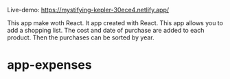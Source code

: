 Live-demo: https://mystifying-kepler-30ece4.netlify.app/

This app make woth React. It app created with React. This app allows you to add a shopping list. 
The cost and date of purchase are added to each product. 
Then the purchases can be sorted by year.

# app-expenses
